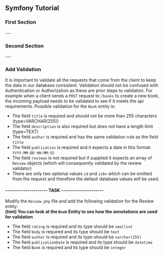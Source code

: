 ## Symfony Tutorial

### First Section

\---
### Second Section

\---
### Add Validation

It is important to validate all the requests that come from the client to keep the data in our database
consistent. Validation should not be confused with Authentication or Authorization as these are prior steps to validation.
For example when a client sends a `POST` request to `/books` to create a new book, the incoming payload needs
to be validated to see if it meets the api requirements. Possible validation for the `Book` entity is:

- The field `title` is required and should not be more than 255 characters (type=VARCHAR(255))
- The field `description` is also required but does not have a length limit (type=TEXT) 
- The field `author` is required and has the same validation rule as the field `title`
- The field `publication` is required and it expects a date in this format: `YYYY-MM-DD HH:MM:SS`
- The field `reviews` is not required but if supplied it expects an array of `Review` objects (which will consequently validated by the
 review validator)
- There are only two optional values `id` and `isbn` which can be omitted from the request and therefore the
default database values will be used.

#### --------------------- TASK ---------------------

Modify the `Review.php` file and add the following validation for the Review entity:  
**(hint) You can look at the `Book` Entity to see how the annotations are used for validation**

- The field `rating` is required and its type should be `smallint`
- The field `body` is required and its type should be `text`
- The field `author` is required and its type should be `varchar(255)`
- The field `publicationDate` is required and its type should be `datetime`
- The field `Book` is required and its type should be `integer`

